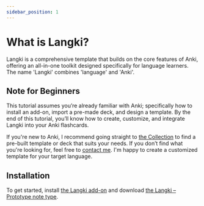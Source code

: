 ```yaml
---
sidebar_position: 1
---
```


# What is Langki?

Langki is a comprehensive template that builds on the core features of Anki, offering an all-in-one toolkit designed specifically for language learners. The name 'Langki' combines 'language' and 'Anki'.

## Note for Beginners

This tutorial assumes you’re already familiar with Anki; specifically how to install an add-on, import a pre-made deck, and design a template. By the end of this tutorial, you’ll know how to create, customize, and integrate Langki into your Anki flashcards.

If you're new to Anki, I recommend going straight to [the Collection](https://langki.net/collection) to find a pre-built template or deck that suits your needs. If you don’t find what you're looking for, feel free to [contact me](https://langki.net/contact). I'm happy to create a customized template for your target language.

## Installation

To get started, install [the Langki add-on](https://ankiweb.net/shared/info/1400986563) and download [the Langki – Prototype note type](https://langki.net/collection/prototype).
